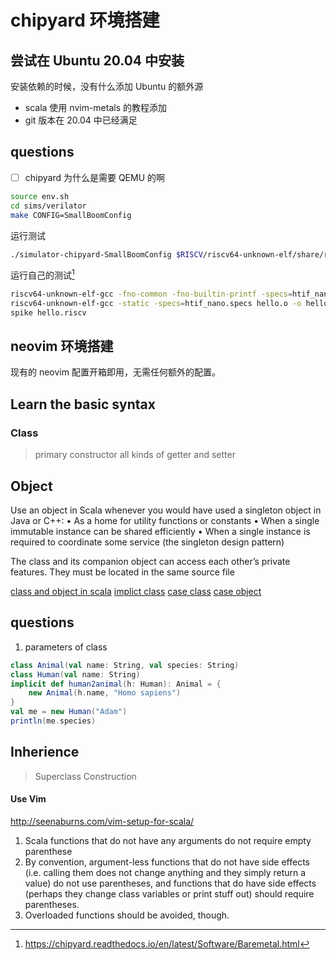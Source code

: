 # chipyard 环境搭建

## 尝试在 Ubuntu 20.04 中安装
安装依赖的时候，没有什么添加 Ubuntu 的额外源
- scala 使用 nvim-metals 的教程添加
- git 版本在 20.04 中已经满足

## questions
- [ ] chipyard 为什么是需要 QEMU 的啊

```sh
source env.sh
cd sims/verilator
make CONFIG=SmallBoomConfig
```

运行测试
```sh
./simulator-chipyard-SmallBoomConfig $RISCV/riscv64-unknown-elf/share/riscv-tests/isa/rv64ui-p-simple
```

运行自己的测试[^1]
```sh
riscv64-unknown-elf-gcc -fno-common -fno-builtin-printf -specs=htif_nano.specs -c hello.c
riscv64-unknown-elf-gcc -static -specs=htif_nano.specs hello.o -o hello.riscv
spike hello.riscv
```

## neovim 环境搭建
现有的 neovim 配置开箱即用，无需任何额外的配置。

## Learn the basic syntax

### Class
> primary constructor
> all kinds of getter and setter

## Object
Use an object in Scala whenever you would have used a singleton object in Java
or C++:
• As a home for utility functions or constants
• When a single immutable instance can be shared efficiently
• When a single instance is required to coordinate some service (the singleton
design pattern)

The class and its companion object can access each other’s private features. They
must be located in the same source file

[class and object in scala](https://stackoverflow.com/questions/1755345/difference-between-object-and-class-in-scala)
[implict class](https://stackoverflow.com/questions/40878893/implicit-classes-in-scala)
[case class](https://stackoverflow.com/questions/5270752/difference-between-case-object-and-object)
[case object](https://madusudanan.com/blog/scala-tutorials-part-10-case-objects-in-scala/)

## questions
1. parameters of class
```scala
class Animal(val name: String, val species: String)
class Human(val name: String)
implicit def human2animal(h: Human): Animal = {
    new Animal(h.name, "Homo sapiens")
}
val me = new Human("Adam")
println(me.species)
```

## Inherience
> Superclass Construction

#### Use Vim
http://seenaburns.com/vim-setup-for-scala/

1. Scala functions that do not have any arguments do not require empty parenthese
2. By convention, argument-less functions that do not have side effects (i.e. calling them does not change anything and they simply return a value) do not use parentheses, and functions that do have side effects (perhaps they change class variables or print stuff out) should require parentheses.
3. Overloaded functions should be avoided, though.

[^1]: https://chipyard.readthedocs.io/en/latest/Software/Baremetal.html
